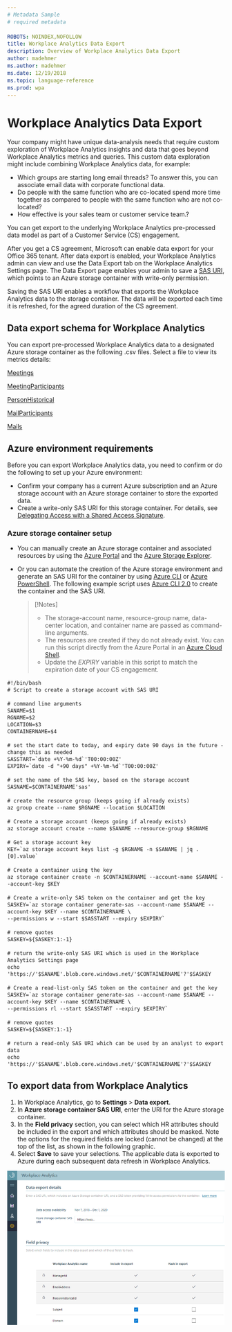 ```yaml
---
# Metadata Sample
# required metadata

ROBOTS: NOINDEX,NOFOLLOW
title: Workplace Analytics Data Export
description: Overview of Workplace Analytics Data Export
author: madehmer
ms.author: madehmer
ms.date: 12/19/2018
ms.topic: language-reference
ms.prod: wpa
---
```


# Workplace Analytics Data Export

Your company might have unique data-analysis needs that require custom exploration of Workplace Analytics insights and data that goes beyond Workplace Analytics metrics and queries. This custom data exploration might include combining Workplace Analytics data, for example:  

* Which groups are starting long email threads? To answer this, you can associate email data with corporate functional data.
* Do people with the same function who are co-located spend more time together as compared to people with the same function who are not co-located?
* How effective is your sales team or customer service team.?

You can get export to the underlying Workplace Analytics pre-processed data model as part of a Customer Service (CS) engagement.

After you get a CS agreement, Microsoft can enable data export for your Office 365 tenant. After data export is enabled, your Workplace Analytics admin can view and use the Data Export tab on the Workplace Analytics Settings page. The Data Export page enables your admin to save a [SAS URI](https://go.microsoft.com/fwlink/?linkid=871677), which points to an Azure storage container with write-only permission.

Saving the SAS URI enables a workflow that exports the Workplace Analytics data to the storage container. The data will be exported each time it is refreshed, for the agreed duration of the CS agreement.

## Data export schema for Workplace Analytics

You can export pre-processed Workplace Analytics data to a designated Azure storage container as the following .csv files. Select a file to view its metrics details:  

[Meetings](./Meetings.md)

[MeetingParticipants](./MeetingParticipants.md)

[PersonHistorical](./PersonHistorical.md)

[MailParticipants](./MailParticipants.md)

[Mails](./Mails.md)

## Azure environment requirements

Before you can export Workplace Analytics data, you need to confirm or do the following to set up your Azure environment:

* Confirm your company has a current Azure subscription and an Azure storage account with an Azure storage container to store the exported data.
* Create a write-only SAS URI for this storage container. For details, see [Delegating Access with a Shared Access Signature](https://docs.microsoft.com/rest/api/storageservices/delegating-access-with-a-shared-access-signature).

### Azure storage container setup

* You can manually create an Azure storage container and associated resources by using the [Azure Portal](https://portal.azure.com) and the [Azure Storage Explorer](https://azure.microsoft.com/features/storage-explorer/).

* Or you can automate the creation of the Azure storage environment and generate an SAS URI for the container by using [Azure CLI](https://docs.microsoft.com/cli/azure/get-started-with-azure-cli?view=azure-cli-latest) or [Azure PowerShell](https://docs.microsoft.com/azure/storage/common/storage-powershell-guide-full). The following example script uses [Azure CLI 2.0](https://docs.microsoft.com/cli/azure/get-started-with-azure-cli?view=azure-cli-latest) to create the container and the SAS URI.

   >[!Notes]
   >* The storage-account name, resource-group name, data-center location, and container name are passed as command-line arguments.
   >* The resources are created if they do not already exist. You can run this script directly from the Azure Portal in an [Azure Cloud Shell](https://azure.microsoft.com/features/cloud-shell/).
   >* Update the _EXPIRY_ variable in this script to match the expiration date of your CS engagement.

```
#!/bin/bash
# Script to create a storage account with SAS URI

# command line arguments 
SANAME=$1
RGNAME=$2
LOCATION=$3
CONTAINERNAME=$4

# set the start date to today, and expiry date 90 days in the future - change this as needed
SASSTART=`date +%Y-%m-%d`'T00:00:00Z'
EXPIRY=`date -d "+90 days" +%Y-%m-%d`'T00:00:00Z'

# set the name of the SAS key, based on the storage account
SASNAME=$CONTAINERNAME'sas'

# create the resource group (keeps going if already exists)
az group create --name $RGNAME --location $LOCATION

# Create a storage account (keeps going if already exists)
az storage account create --name $SANAME --resource-group $RGNAME

# Get a storage account key
KEY=`az storage account keys list -g $RGNAME -n $SANAME | jq .[0].value`

# Create a container using the key
az storage container create -n $CONTAINERNAME --account-name $SANAME --account-key $KEY

# Create a write-only SAS token on the container and get the key
SASKEY=`az storage container generate-sas --account-name $SANAME --account-key $KEY --name $CONTAINERNAME \
--permissions w --start $SASSTART --expiry $EXPIRY`

# remove quotes
SASKEY=${SASKEY:1:-1}

# return the write-only SAS URI which is used in the Workplace Analytics Settings page
echo 'https://'$SANAME'.blob.core.windows.net/'$CONTAINERNAME'?'$SASKEY

# Create a read-list-only SAS token on the container and get the key
SASKEY=`az storage container generate-sas --account-name $SANAME --account-key $KEY --name $CONTAINERNAME \
--permissions rl --start $SASSTART --expiry $EXPIRY`

# remove quotes
SASKEY=${SASKEY:1:-1}

# return a read-only SAS URI which can be used by an analyst to export data
echo 'https://'$SANAME'.blob.core.windows.net/'$CONTAINERNAME'?'$SASKEY
```

## To export data from Workplace Analytics

1. In Workplace Analytics, go to **Settings** > **Data export**.
2. In **Azure storage container SAS URI**, enter the URI for the Azure storage container. 
3. In the **Field privacy** section, you can select which HR attributes should be included in the export and which attributes should be masked. Note the options for the required fields are locked (cannot be changed) at the top of the list, as shown in the following graphic. 
4. Select **Save** to save your selections. The applicable data is exported to Azure during each subsequent data refresh in Workplace Analytics.

![Workplace Analytics data export settings page](./images/data-export.png)
